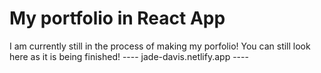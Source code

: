# My portfolio in React App
I am currently still in the process of making my porfolio!
You can still look here as it is being finished!
---- jade-davis.netlify.app ----

